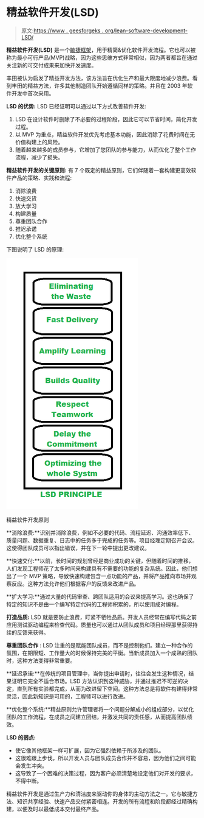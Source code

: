 # 精益软件开发(LSD)

> 原文:[https://www . geesforgeks . org/lean-software-development-LSD/](https://www.geeksforgeeks.org/lean-software-development-lsd/)

**精益软件开发(LSD)** 是一个[敏捷框架](https://www.geeksforgeeks.org/software-engineering-agile-software-development/)，用于精简&优化软件开发流程。它也可以被称为最小可行产品(MVP)战略，因为这些思维方式非常相似，因为两者都旨在通过关注新的可交付成果来加快开发速度。

丰田被认为启发了精益开发方法，该方法旨在优化生产和最大限度地减少浪费。看到丰田的精益方法，许多其他制造团队开始遵循同样的策略。并且在 2003 年软件开发中首次采用。

**LSD 的优势:**
LSD 已经证明可以通过以下方式改善软件开发:

1.  LSD 在设计软件时删除了不必要的过程阶段，因此它可以节省时间，简化开发过程。
2.  以 MVP 为重点，精益软件开发优先考虑基本功能，因此消除了花费时间在无价值构建上的风险。
3.  随着越来越多的成员参与，它增加了您团队的参与能力，从而优化了整个工作流程，减少了损失。

**精益软件开发的关键原则:**
有 7 个既定的精益原则，它们伴随着一套构建更高效软件产品的策略、实践和流程:

1.  消除浪费
2.  快速交货
3.  放大学习
4.  构建质量
5.  尊重团队合作
6.  推迟承诺
7.  优化整个系统

下图说明了 LSD 的原理:

![](img/49a59694a78df29470c2ce870f0c775d.png)

精益软件开发原则

**消除浪费:**识别并消除浪费，例如不必要的代码、流程延迟、沟通效率低下、质量问题、数据重复、日志中的任务多于完成的任务等。项目经理定期召开会议。这使得团队成员可以指出错误，并在下一轮中提出更改建议。

**快速交付:**以前，长时间的规划曾经是商业成功的关键，但随着时间的推移，人们发现工程师花了太多时间来构建具有不需要的功能的复杂系统。因此，他们想出了一个 MVP 策略，导致快速构建包含一点功能的产品，并将产品推向市场并观察反应。这种方法允许他们根据客户的反馈来改进产品。

**扩大学习:**通过大量的代码审查、跨团队适用的会议来提高学习。这也确保了特定的知识不是由一个编写特定代码的工程师积累的，所以使用成对编程。

**打造品质:** LSD 就是要防止浪费，盯紧不牺牲品质。开发人员经常在编写代码之前应用测试驱动编程来检查代码。质量也可以通过从团队成员和项目经理那里获得持续的反馈来获得。

**尊重团队合作** : LSD 注重的是赋能团队成员，而不是控制他们。建立一种合作的氛围，在期限短、工作量大的时候保持完美的平衡。当新成员加入一个成熟的团队时，这种方法变得非常重要。

**延迟承诺:**在传统的项目管理中，当你提出申请时，往往会发生这种情况，结果证明它完全不适合市场。LSD 方法认识到这种威胁，并通过推迟不可逆的决定，直到所有实验都完成，从而为改进留下空间。这种方法总是将软件构建得非常灵活，因此新知识是可用的，工程师可以进行改进。

**优化整个系统:**精益原则允许管理者将一个问题分解成小的组成部分，以优化团队的工作流程，在成员之间建立团结，并激发共同的责任感，从而提高团队绩效。

**LSD 的弱点:**

*   使它像其他框架一样可扩展，因为它强烈依赖于所涉及的团队。
*   这很难跟上步伐，所以开发人员与团队成员合作并不容易，因为他们之间可能会发生冲突。
*   这导致了一个困难的决策过程，因为客户必须清楚地设定他们对开发的要求，不得中断。

精益软件开发是通过生产力和清洁度来驱动你的身体的主动方法之一。它与敏捷方法、知识共享经验、快速产品交付紧密相连。开发的所有流程和阶段都经过精确构建，以便及时以最低成本交付最终产品。